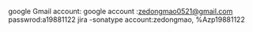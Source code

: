 google Gmail account:
google account :zedongmao0521@gmail.com  passwrod:a19881122
 jira -sonatype account:zedongmao, %Azp19881122